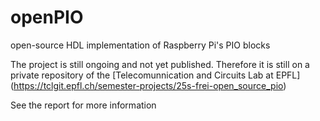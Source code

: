 # openPIO
open-source HDL implementation of Raspberry Pi's PIO blocks

The project is still ongoing and not yet published. Therefore it is still on a private repository of the [Telecomunnication and Circuits Lab at EPFL] (https://tclgit.epfl.ch/semester-projects/25s-frei-open_source_pio)

See the report for more information
